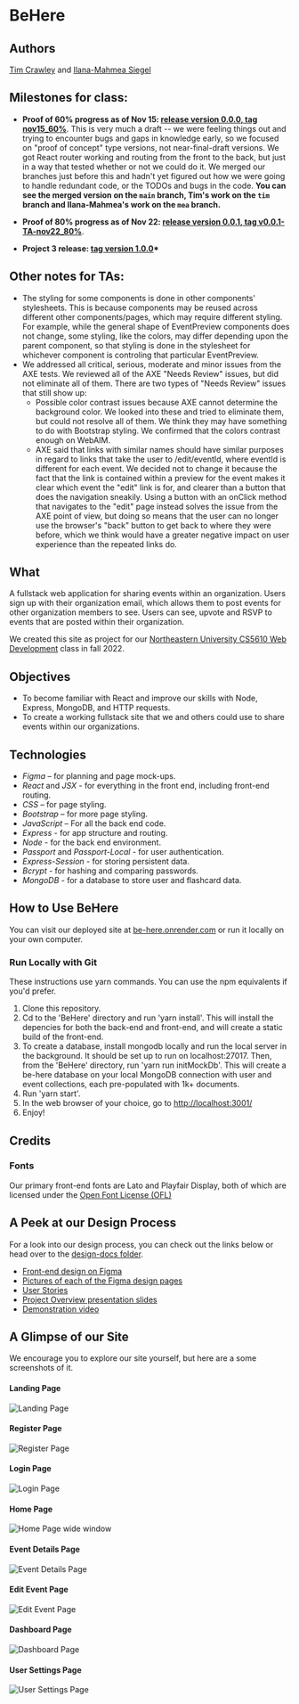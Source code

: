 # BeHere

## Authors

[Tim Crawley](https://github.com/tcrawley2) and [Ilana-Mahmea Siegel](https://github.com/m-siegel/)

## Milestones for class:

- **Proof of 60% progress as of Nov 15: [release version 0.0.0, tag nov15_60%](https://github.com/m-siegel/BeHere/releases/tag/nov15_60%25)**. This is very much a draft -- we were feeling things out and trying to encounter bugs and gaps in knowledge early, so we focused on "proof of concept" type versions, not near-final-draft versions. We got React router working and routing from the front to the back, but just in a way that tested whether or not we could do it. We merged our branches just before this and hadn't yet figured out how we were going to handle redundant code, or the TODOs and bugs in the code. **You can see the merged version on the `main` branch, Tim's work on the `tim` branch and Ilana-Mahmea's work on the `mea` branch.**

- **Proof of 80% progress as of Nov 22: [release version 0.0.1, tag v0.0.1-TA-nov22_80%](https://github.com/m-siegel/BeHere/releases/tag/nov22_80)**.

- **Project 3 release: [tag version 1.0.0](https://github.com/m-siegel/BeHere/releases/tag/1.0.0)\***

## Other notes for TAs:

- The styling for some components is done in other components' stylesheets. This is because components may be reused across different other components/pages, which may require different styling. For example, while the general shape of EventPreview components does not change, some styling, like the colors, may differ depending upon the parent component, so that styling is done in the stylesheet for whichever component is controling that particular EventPreview.
- We addressed all critical, serious, moderate and minor issues from the AXE tests. We reviewed all of the AXE "Needs Review" issues, but did not eliminate all of them. There are two types of "Needs Review" issues that still show up:
  - Possible color contrast issues because AXE cannot determine the background color. We looked into these and tried to eliminate them, but could not resolve all of them. We think they may have something to do with Bootstrap styling. We confirmed that the colors contrast enough on WebAIM.
  - AXE said that links with similar names should have similar purposes in regard to links that take the user to /edit/eventId, where eventId is different for each event. We decided not to change it because the fact that the link is contained within a preview for the event makes it clear which event the "edit" link is for, and clearer than a button that does the navigation sneakily. Using a button with an onClick method that navigates to the "edit" page instead solves the issue from the AXE point of view, but doing so means that the user can no longer use the browser's "back" button to get back to where they were before, which we think would have a greater negative impact on user experience than the repeated links do.

## What

A fullstack web application for sharing events within an organization. Users sign up with their organization email, which allows them to post events for other organization members to see. Users can see, upvote and RSVP to events that are posted within their organization.

We created this site as project for our [Northeastern University CS5610 Web Development](https://johnguerra.co/classes/webDevelopment_fall_2022/) class in fall 2022.

## Objectives

- To become familiar with React and improve our skills with Node, Express, MongoDB, and HTTP requests.
- To create a working fullstack site that we and others could use to share events within our organizations.

## Technologies

- _Figma_ – for planning and page mock-ups.
- _React_ and _JSX_ - for everything in the front end, including front-end routing.
- _CSS_ – for page styling.
- _Bootstrap_ – for more page styling.
- _JavaScript_ – For all the back end code.
- _Express_ - for app structure and routing.
- _Node_ - for the back end environment.
- _Passport_ and _Passport-Local_ - for user authentication.
- _Express-Session_ - for storing persistent data.
- _Bcrypt_ - for hashing and comparing passwords.
- _MongoDB_ - for a database to store user and flashcard data.

## How to Use BeHere

You can visit our deployed site at [be-here.onrender.com](https://be-here.onrender.com/) or run it locally on your own computer.

### Run Locally with Git

These instructions use yarn commands. You can use the npm equivalents if you'd prefer.

1. Clone this repository.
2. Cd to the 'BeHere' directory and run 'yarn install'. This will install the depencies for both the back-end and front-end, and will create a static build of the front-end.
3. To create a database, install mongodb locally and run the local server in the background. It should be set up to run on localhost:27017. Then, from the 'BeHere' directory, run 'yarn run initMockDb'. This will create a be-here database on your local MongoDB connection with user and event collections, each pre-populated with 1k+ documents.
4. Run 'yarn start'.
5. In the web browser of your choice, go to [http://localhost:3001/](http://localhost:3001/)
6. Enjoy!

## Credits

### Fonts

Our primary front-end fonts are Lato and Playfair Display, both of which are licensed under the [Open Font License (OFL)](https://scripts.sil.org/cms/scripts/page.php?site_id=nrsi&id=OFL)

## A Peek at our Design Process

For a look into our design process, you can check out the links below or head over to the [design-docs folder](https://github.com/m-siegel/BeHere/tree/main/design-docs).

- [Front-end design on Figma](https://www.figma.com/file/QOl1RSMSOqAbVQlL2AyFZ0/Project-3?node-id=0%3A1&t=83R8VOtuitiSVERk-0)
- [Pictures of each of the Figma design pages](https://github.com/m-siegel/BeHere/tree/main/design-docs/Figma-designs)
- [User Stories](https://docs.google.com/document/d/1jSwcehOhz0aGGsGV_AzXpy_ga3QOUyMMBPYmO0Uwqso/edit?usp=sharing)
- [Project Overview presentation slides](https://docs.google.com/presentation/d/1AIoXCkqrgKIH0WkupYCgs28NksLDtNRU-kLlBTQW-GM/edit?usp=sharing)
- [Demonstration video](https://youtu.be/UdZ8jQl9-rA)

## A Glimpse of our Site

We encourage you to explore our site yourself, but here are a some screenshots of it.

#### Landing Page

![Landing Page](./website-screenshots/index-page.png)

#### Register Page

![Register Page](./website-screenshots/registration-page.png)

#### Login Page

![Login Page](./website-screenshots/login-page.png)

#### Home Page

![Home Page wide window](./website-screenshots/home-page-wide.png)

#### Event Details Page

![Event Details Page](./website-screenshots/details-page.png)

#### Edit Event Page

![Edit Event Page](./website-screenshots/edit-page-wide.png)

#### Dashboard Page

![Dashboard Page](./website-screenshots/dashboard-page-wide.png)

#### User Settings Page

![User Settings Page](./website-screenshots/delete-confirm-user.png)
